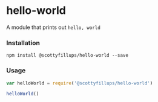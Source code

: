 # hello-world


A module that prints out `hello, world`


### Installation

```
npm install @scottyfillups/hello-world --save
```


### Usage

```js
var helloWorld = require('@scottyfillups/hello-world')

helloWorld()
```

